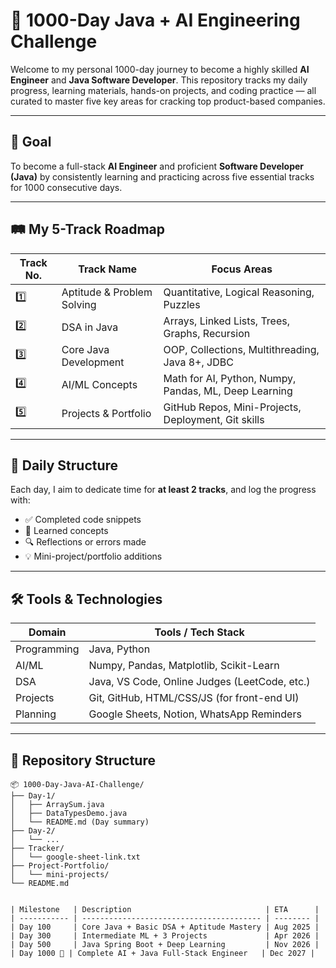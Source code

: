 # 🚀 1000-Day Java + AI Engineering Challenge

Welcome to my personal 1000-day journey to become a highly skilled **AI Engineer** and **Java Software Developer**. This repository tracks my daily progress, learning materials, hands-on projects, and coding practice — all curated to master five key areas for cracking top product-based companies.

---

## 🎯 Goal

To become a full-stack **AI Engineer** and proficient **Software Developer (Java)** by consistently learning and practicing across five essential tracks for 1000 consecutive days.

---

## 🛤️ My 5-Track Roadmap

| Track No. | Track Name                 | Focus Areas |
|-----------|----------------------------|-------------|
| 1️⃣        | Aptitude & Problem Solving | Quantitative, Logical Reasoning, Puzzles |
| 2️⃣        | DSA in Java                | Arrays, Linked Lists, Trees, Graphs, Recursion |
| 3️⃣        | Core Java Development      | OOP, Collections, Multithreading, Java 8+, JDBC |
| 4️⃣        | AI/ML Concepts             | Math for AI, Python, Numpy, Pandas, ML, Deep Learning |
| 5️⃣        | Projects & Portfolio       | GitHub Repos, Mini-Projects, Deployment, Git skills |

---

## 📆 Daily Structure

Each day, I aim to dedicate time for **at least 2 tracks**, and log the progress with:
- ✅ Completed code snippets
- 📘 Learned concepts
- 🔍 Reflections or errors made
- 💡 Mini-project/portfolio additions

---

## 🛠️ Tools & Technologies

| Domain      | Tools / Tech Stack                            |
|-------------|-----------------------------------------------|
| Programming | Java, Python                                  |
| AI/ML       | Numpy, Pandas, Matplotlib, Scikit-Learn       |
| DSA         | Java, VS Code, Online Judges (LeetCode, etc.) |
| Projects    | Git, GitHub, HTML/CSS/JS (for front-end UI)   |
| Planning    | Google Sheets, Notion, WhatsApp Reminders     |

---

## 📁 Repository Structure

```plaintext
📦 1000-Day-Java-AI-Challenge/
├── Day-1/
│   ├── ArraySum.java
│   ├── DataTypesDemo.java
│   └── README.md (Day summary)
├── Day-2/
│   └── ...
├── Tracker/
│   └── google-sheet-link.txt
├── Project-Portfolio/
│   └── mini-projects/
└── README.md


| Milestone   | Description                              | ETA      |
| ----------- | ---------------------------------------- | -------- |
| Day 100     | Core Java + Basic DSA + Aptitude Mastery | Aug 2025 |
| Day 300     | Intermediate ML + 3 Projects             | Apr 2026 |
| Day 500     | Java Spring Boot + Deep Learning         | Nov 2026 |
| Day 1000 🎯 | Complete AI + Java Full-Stack Engineer   | Dec 2027 |


